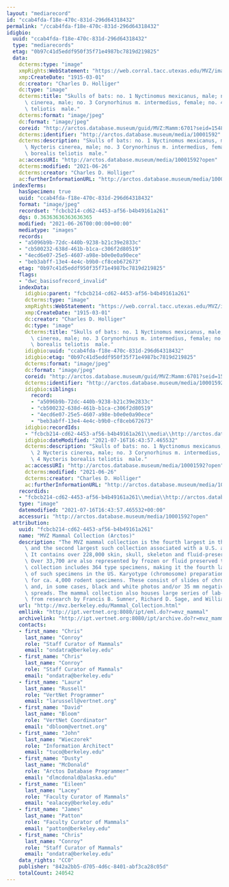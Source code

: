 ```yaml
---
layout: "mediarecord"
id: "ccab4fda-f18e-470c-831d-296d64318432"
permalink: "/ccab4fda-f18e-470c-831d-296d64318432"
idigbio:
  uuid: "ccab4fda-f18e-470c-831d-296d64318432"
  type: "mediarecords"
  etag: "0b97c41d5eddf950f35f71e4987bc7819d219825"
  data:
    dcterms:type: "image"
    xmpRights:WebStatement: "https://web.corral.tacc.utexas.edu/MVZ/images/MVZ_img/cards/jpg/img_card_1483.jpg"
    xmp:CreateDate: "1915-03-01"
    dc:creator: "Charles D. Holliger"
    dc:type: "image"
    dcterms:title: "Skulls of bats: no. 1 Nyctinomus mexicanus, male; no. 2 Nycteris\
      \ cinerea, male; no. 3 Corynorhinus m. intermedius, female; no. 4 Nycteris borealis\
      \ teliotis  male."
    dcterms:format: "image/jpeg"
    dc:format: "image/jpeg"
    coreid: "http://arctos.database.museum/guid/MVZ:Mamm:6701?seid=1548196"
    dcterms:identifier: "http://arctos.database.museum/media/10001592"
    dcterms:description: "Skulls of bats: no. 1 Nyctinomus mexicanus, male; no. 2\
      \ Nycteris cinerea, male; no. 3 Corynorhinus m. intermedius, female; no. 4 Nycteris\
      \ borealis teliotis  male."
    ac:accessURI: "http://arctos.database.museum/media/10001592?open"
    dcterms:modified: "2021-06-26"
    dcterms:creator: "Charles D. Holliger"
    ac:furtherInformationURL: "http://arctos.database.museum/media/10001592"
  indexTerms:
    hasSpecimen: true
    uuid: "ccab4fda-f18e-470c-831d-296d64318432"
    format: "image/jpeg"
    recordset: "fcbcb214-cd62-4453-af56-b4b49161a261"
    dqs: 0.36363636363636365
    modified: "2021-06-26T00:00:00+00:00"
    mediatype: "images"
    records:
    - "a5096b9b-72dc-440b-9238-b21c39e2833c"
    - "cb500232-638d-461b-b1ca-c306f2d80519"
    - "4ecd6e07-25e5-4607-a98e-b0e0e0a90ece"
    - "beb3abff-13e4-4e4c-b9b0-cf8ceb672673"
    etag: "0b97c41d5eddf950f35f71e4987bc7819d219825"
    flags:
    - "dwc_basisofrecord_invalid"
    indexData:
      idigbio:parent: "fcbcb214-cd62-4453-af56-b4b49161a261"
      dcterms:type: "image"
      xmpRights:WebStatement: "https://web.corral.tacc.utexas.edu/MVZ/images/MVZ_img/cards/jpg/img_card_1483.jpg"
      xmp:CreateDate: "1915-03-01"
      dc:creator: "Charles D. Holliger"
      dc:type: "image"
      dcterms:title: "Skulls of bats: no. 1 Nyctinomus mexicanus, male; no. 2 Nycteris\
        \ cinerea, male; no. 3 Corynorhinus m. intermedius, female; no. 4 Nycteris\
        \ borealis teliotis  male."
      idigbio:uuid: "ccab4fda-f18e-470c-831d-296d64318432"
      idigbio:etag: "0b97c41d5eddf950f35f71e4987bc7819d219825"
      dcterms:format: "image/jpeg"
      dc:format: "image/jpeg"
      coreid: "http://arctos.database.museum/guid/MVZ:Mamm:6701?seid=1548196"
      dcterms:identifier: "http://arctos.database.museum/media/10001592"
      idigbio:siblings:
        record:
        - "a5096b9b-72dc-440b-9238-b21c39e2833c"
        - "cb500232-638d-461b-b1ca-c306f2d80519"
        - "4ecd6e07-25e5-4607-a98e-b0e0e0a90ece"
        - "beb3abff-13e4-4e4c-b9b0-cf8ceb672673"
      idigbio:recordIds:
      - "fcbcb214-cd62-4453-af56-b4b49161a261\\media\\http://arctos.database.museum/media/10001592"
      idigbio:dateModified: "2021-07-16T16:43:57.465532"
      dcterms:description: "Skulls of bats: no. 1 Nyctinomus mexicanus, male; no.\
        \ 2 Nycteris cinerea, male; no. 3 Corynorhinus m. intermedius, female; no.\
        \ 4 Nycteris borealis teliotis  male."
      ac:accessURI: "http://arctos.database.museum/media/10001592?open"
      dcterms:modified: "2021-06-26"
      dcterms:creator: "Charles D. Holliger"
      ac:furtherInformationURL: "http://arctos.database.museum/media/10001592"
    recordids:
    - "fcbcb214-cd62-4453-af56-b4b49161a261\\media\\http://arctos.database.museum/media/10001592"
    type: "image"
    datemodified: "2021-07-16T16:43:57.465532+00:00"
    accessuri: "http://arctos.database.museum/media/10001592?open"
  attribution:
    uuid: "fcbcb214-cd62-4453-af56-b4b49161a261"
    name: "MVZ Mammal Collection (Arctos)"
    description: "The MVZ mammal collection is the fourth largest in the United States\
      \ and the second largest such collection associated with a U.S. academic institution.\
      \ It contains over 228,000 skin, skull, skeleton and fluid-preserved specimens.\
      \ Over 33,700 are also represented by frozen or fluid preserved tissues. The\
      \ collection includes 364 type specimens, making it the fourth largest collection\
      \ of such specimens in the US. Karyotype (chromosome) preparations are available\
      \ for ca. 4,000 rodent specimens. These consist of slides of chromosome preparations\
      \ and, in some cases, black and white photos and/or 35 mm negatives of chromosome\
      \ spreads. The mammal collection also houses large series of lab-raised specimens\
      \ from research by Francis B. Sumner, Richard D. Sage, and William Z. Lidicker."
    url: "http://mvz.berkeley.edu/Mammal_Collection.html"
    emllink: "http://ipt.vertnet.org:8080/ipt/eml.do?r=mvz_mammal"
    archivelink: "http://ipt.vertnet.org:8080/ipt/archive.do?r=mvz_mammal"
    contacts:
    - first_name: "Chris"
      last_name: "Conroy"
      role: "Staff Curator of Mammals"
      email: "ondatra@berkeley.edu"
    - first_name: "Chris"
      last_name: "Conroy"
      role: "Staff Curator of Mammals"
      email: "ondatra@berkeley.edu"
    - first_name: "Laura"
      last_name: "Russell"
      role: "VertNet Programmer"
      email: "larussell@vertnet.org"
    - first_name: "David"
      last_name: "Bloom"
      role: "VertNet Coordinator"
      email: "dbloom@vertnet.org"
    - first_name: "John"
      last_name: "Wieczorek"
      role: "Information Architect"
      email: "tuco@berkeley.edu"
    - first_name: "Dusty"
      last_name: "McDonald"
      role: "Arctos Database Programmer"
      email: "dlmcdonald@alaska.edu"
    - first_name: "Eileen"
      last_name: "Lacey"
      role: "Faculty Curator of Mammals"
      email: "ealacey@berkeley.edu"
    - first_name: "James"
      last_name: "Patton"
      role: "Faculty Curator of Mammals"
      email: "patton@berkeley.edu"
    - first_name: "Chris"
      last_name: "Conroy"
      role: "Staff Curator of Mammals"
      email: "ondatra@berkeley.edu"
    data_rights: "CC0"
    publisher: "842a2bb5-d705-4d6c-8401-abf3ca28c05d"
    totalCount: 240542
---
```

